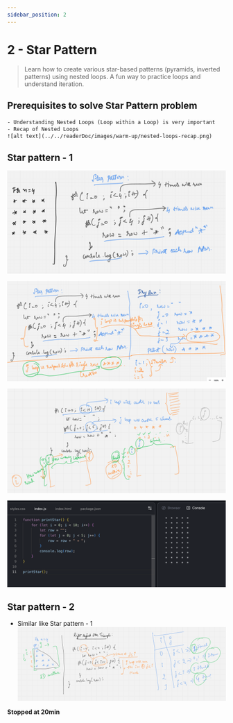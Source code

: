 ```yaml
---
sidebar_position: 2
---
```


# 2 - Star Pattern

> Learn how to create various star-based patterns (pyramids, inverted patterns) using nested loops. A fun way to practice loops and understand iteration.

## Prerequisites to solve Star Pattern problem

    - Understanding Nested Loops (Loop within a Loop) is very important
    - Recap of Nested Loops
    ![alt text](../../readerDoc/images/warm-up/nested-loops-recap.png)

## Star pattern - 1

![alt text](../../readerDoc/images/warm-up/star-pattern-1.png)

![alt text](../../readerDoc/images/warm-up/star-pattern-1-dry-run.png)

![alt text](../../readerDoc/images/warm-up/star-pattern-1-row-column.png)

![alt text](../../readerDoc/images/warm-up/star-pattern-1-demo.png)

## Star pattern - 2

- Similar like Star pattern - 1
  ![alt text](../../readerDoc/images/warm-up/star-pattern-2-dry-run.png)

**Stopped at 20min**
